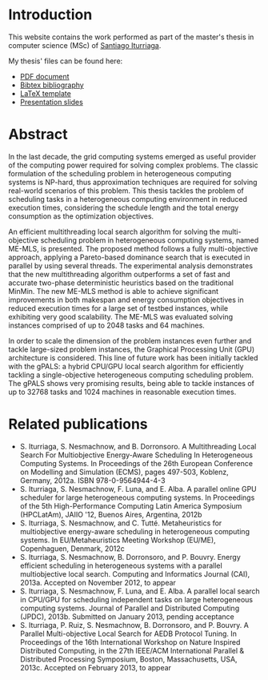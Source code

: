 # Introduction

This website contains the work performed as part of the master's thesis in computer science (MSc) of [Santiago Iturriaga](http://www.fing.edu.uy/inco/grupos/cecal/hpc/pmwiki/index.php?n=Main.SantiagoIturriaga).

My thesis' files can be found here:
* [PDF document](http://www.fing.edu.uy/inco/grupos/cecal/hpc/MScIturriaga/MSc-Iturriaga.pdf)
* [Bibtex bibliography](http://www.fing.edu.uy/inco/grupos/cecal/hpc/MScIturriaga/MSc-Iturriaga-bibliography.bib)
* [LaTeX template](http://www.fing.edu.uy/inco/grupos/cecal/hpc/MScIturriaga/MSc-Iturriaga-latex.zip)
* [Presentation slides](http://www.fing.edu.uy/inco/grupos/cecal/hpc/MScIturriaga/MSc-Iturriaga-presentation.pdf)

# Abstract

In the last decade, the grid computing systems emerged as useful provider of the computing power required for solving complex problems. The classic formulation of the scheduling problem in heterogeneous computing systems is NP-hard, thus approximation techniques are required for solving real-world scenarios of this problem. This thesis tackles the problem of scheduling tasks in a heterogeneous computing environment in reduced execution times, considering the schedule length and the total energy consumption as the optimization objectives.

An efficient multithreading local search algorithm for solving the multi-objective scheduling problem in heterogeneous computing systems, named ME-MLS, is presented. The proposed method follows a fully multi-objective approach, applying a Pareto-based dominance search that is executed in parallel by using several threads. The experimental analysis demonstrates that the new multithreading algorithm outperforms a set of fast and accurate two-phase deterministic heuristics based on the traditional MinMin. The new ME-MLS method is able to achieve significant improvements in both makespan and energy consumption objectives in reduced execution times for a large set of testbed instances, while exhibiting very good scalability. The ME-MLS was evaluated solving instances comprised of up to 2048 tasks and 64 machines.

In order to scale the dimension of the problem instances even further and tackle large-sized problem instances, the Graphical Processing Unit (GPU) architecture is considered. This line of future work has been initially tackled with the gPALS: a hybrid CPU/GPU local search algorithm for efficiently tackling a single-objective heterogeneous computing scheduling problem. The gPALS shows very promising results, being able to tackle instances of up to 32768 tasks and 1024 machines in reasonable execution times.

# Related publications
* S. Iturriaga, S. Nesmachnow, and B. Dorronsoro. A Multithreading Local Search For Multiobjective Energy-Aware Scheduling In Heterogeneous Computing Systems. In Proceedings of the 26th European Conference on Modelling and Simulation (ECMS), pages 497-503, Koblenz, Germany, 2012a. ISBN 978-0-9564944-4-3
* S. Iturriaga, S. Nesmachnow, F. Luna, and E. Alba. A parallel online GPU scheduler for large heterogeneous computing systems. In Proceedings of the 5th High-Performance Computing Latin America Symposium (HPCLatAm), JAIIO '12, Buenos Aires, Argentina, 2012b
* S. Iturriaga, S. Nesmachnow, and C. Tutté. Metaheuristics for multiobjective energy-aware scheduling in heterogeneous computing systems. In EU/Metaheuristics Meeting Workshop (EU/ME), Copenhaguen, Denmark, 2012c
* S. Iturriaga, S. Nesmachnow, B. Dorronsoro, and P. Bouvry. Energy efficient scheduling in heterogeneous systems with a parallel multiobjective local search. Computing and Informatics Journal (CAI), 2013a. Accepted on November 2012, to appear
* S. Iturriaga, S. Nesmachnow, F. Luna, and E. Alba. A parallel local search in CPU/GPU for scheduling independent tasks on large heterogeneous computing systems. Journal of Parallel and Distributed Computing (JPDC), 2013b. Submitted on January 2013, pending acceptance
* S. Iturriaga, P. Ruiz, S. Nesmachnow, B. Dorronsoro, and P. Bouvry. A Parallel Multi-objective Local Search for AEDB Protocol Tuning. In Proceedings of the 16th International Workshop on Nature Inspired Distributed Computing, in the 27th IEEE/ACM International Parallel & Distributed Processing Symposium, Boston, Massachusetts, USA, 2013c. Accepted on February 2013, to appear
